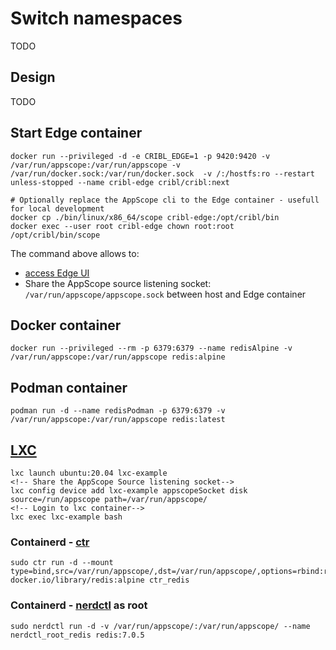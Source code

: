 # Switch namespaces

TODO

## Design

TODO

## Start Edge container

```console
docker run --privileged -d -e CRIBL_EDGE=1 -p 9420:9420 -v /var/run/appscope:/var/run/appscope -v /var/run/docker.sock:/var/run/docker.sock  -v /:/hostfs:ro --restart unless-stopped --name cribl-edge cribl/cribl:next

# Optionally replace the AppScope cli to the Edge container - usefull for local development
docker cp ./bin/linux/x86_64/scope cribl-edge:/opt/cribl/bin
docker exec --user root cribl-edge chown root:root /opt/cribl/bin/scope
```

The command above allows to:

- [access Edge UI](http://localhost:9420/)
- Share the AppScope source listening socket: `/var/run/appscope/appscope.sock` between host and Edge container

## Docker container

```console
docker run --privileged --rm -p 6379:6379 --name redisAlpine -v /var/run/appscope:/var/run/appscope redis:alpine
```

## Podman container

```console
podman run -d --name redisPodman -p 6379:6379 -v /var/run/appscope:/var/run/appscope redis:latest
```

## [LXC](https://github.com/lxc/lxc)

```console
lxc launch ubuntu:20.04 lxc-example
<!-- Share the AppScope Source listening socket-->
lxc config device add lxc-example appscopeSocket disk source=/run/appscope path=/var/run/appscope/
<!-- Login to lxc container-->
lxc exec lxc-example bash
```

### Containerd - [ctr](https://github.com/containerd/containerd)

```console
sudo ctr run -d --mount type=bind,src=/var/run/appscope/,dst=/var/run/appscope/,options=rbind:rw docker.io/library/redis:alpine ctr_redis
```

### Containerd - [nerdctl](https://github.com/containerd/nerdctl.git) as root

```console
sudo nerdctl run -d -v /var/run/appscope/:/var/run/appscope/ --name nerdctl_root_redis redis:7.0.5
```
